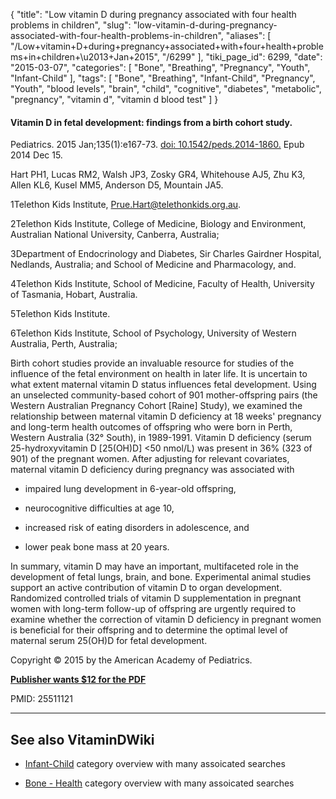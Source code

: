 {
    "title": "Low vitamin D during pregnancy associated with four health problems in children",
    "slug": "low-vitamin-d-during-pregnancy-associated-with-four-health-problems-in-children",
    "aliases": [
        "/Low+vitamin+D+during+pregnancy+associated+with+four+health+problems+in+children+\u2013+Jan+2015",
        "/6299"
    ],
    "tiki_page_id": 6299,
    "date": "2015-03-07",
    "categories": [
        "Bone",
        "Breathing",
        "Pregnancy",
        "Youth",
        "Infant-Child"
    ],
    "tags": [
        "Bone",
        "Breathing",
        "Infant-Child",
        "Pregnancy",
        "Youth",
        "blood levels",
        "brain",
        "child",
        "cognitive",
        "diabetes",
        "metabolic",
        "pregnancy",
        "vitamin d",
        "vitamin d blood test"
    ]
}


#### Vitamin D in fetal development: findings from a birth cohort study.

Pediatrics. 2015 Jan;135(1):e167-73. [doi: 10.1542/peds.2014-1860.](https://doi.org/10.1542/peds.2014-1860.) Epub 2014 Dec 15.

Hart PH1, Lucas RM2, Walsh JP3, Zosky GR4, Whitehouse AJ5, Zhu K3, Allen KL6, Kusel MM5, Anderson D5, Mountain JA5.

1Telethon Kids Institute, Prue.Hart@telethonkids.org.au.

2Telethon Kids Institute, College of Medicine, Biology and Environment, Australian National University, Canberra, Australia;

3Department of Endocrinology and Diabetes, Sir Charles Gairdner Hospital, Nedlands, Australia; and School of Medicine and Pharmacology, and.

4Telethon Kids Institute, School of Medicine, Faculty of Health, University of Tasmania, Hobart, Australia.

5Telethon Kids Institute.

6Telethon Kids Institute, School of Psychology, University of Western Australia, Perth, Australia;

Birth cohort studies provide an invaluable resource for studies of the influence of the fetal environment on health in later life. It is uncertain to what extent maternal vitamin D status influences fetal development. Using an unselected community-based cohort of 901 mother-offspring pairs (the Western Australian Pregnancy Cohort <span>[Raine]</span> Study), we examined the relationship between maternal vitamin D deficiency at 18 weeks' pregnancy and long-term health outcomes of offspring who were born in Perth, Western Australia (32° South), in 1989-1991. Vitamin D deficiency (serum 25-hydroxyvitamin D <span>[25(OH)D]</span> <50 nmol/L) was present in 36% (323 of 901) of the pregnant women. After adjusting for relevant covariates, maternal vitamin D deficiency during pregnancy was associated with 

* impaired lung development in 6-year-old offspring, 

* neurocognitive difficulties at age 10, 

* increased risk of eating disorders in adolescence, and

* lower peak bone mass at 20 years. 

In summary, vitamin D may have an important, multifaceted role in the development of fetal lungs, brain, and bone. Experimental animal studies support an active contribution of vitamin D to organ development. Randomized controlled trials of vitamin D supplementation in pregnant women with long-term follow-up of offspring are urgently required to examine whether the correction of vitamin D deficiency in pregnant women is beneficial for their offspring and to determine the optimal level of maternal serum 25(OH)D for fetal development.

Copyright © 2015 by the American Academy of Pediatrics.

 **[Publisher wants $12 for the PDF](http://pediatrics.aappublications.org/content/135/1/e167.long)** 

PMID: 25511121

---

## See also VitaminDWiki

* [Infant-Child](/categories/infant-child) category overview with many assoicated searches

* [Bone - Health](/posts/bone-health)  category overview with many assoicated searches